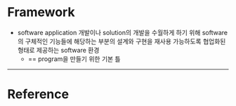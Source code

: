 # Framework

- software application 개발이나 solution의 개발을 수월하게 하기 위해 software의 구체적인 기능들에 해당하는 부분의 설계와 구현을 재사용 가능하도록 협업화된 형태로 제공하는 software 환경
    - == program을 만들기 위한 기본 틀

---

# Reference

